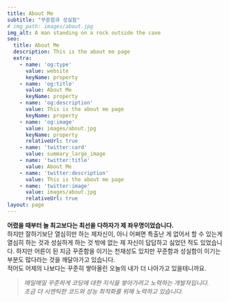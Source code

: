 ```yaml
---
title: About Me
subtitle: "꾸준함과 성실함"
# img_path: images/about.jpg
img_alt: A man standing on a rock outside the cave
seo:
  title: About Me
  description: This is the about me page
  extra:
    - name: 'og:type'
      value: website
      keyName: property
    - name: 'og:title'
      value: About Me
      keyName: property
    - name: 'og:description'
      value: This is the about me page
      keyName: property
    - name: 'og:image'
      value: images/about.jpg
      keyName: property
      relativeUrl: true
    - name: 'twitter:card'
      value: summary_large_image
    - name: 'twitter:title'
      value: About Me
    - name: 'twitter:description'
      value: This is the about me page
    - name: 'twitter:image'
      value: images/about.jpg
      relativeUrl: true
layout: page
---
```


**어렸을 때부터 늘 최고보다는 최선을 다하자가 제 좌우명이었습니다.**<br/>
      하지만 잘하기보단 열심히만 하는 제자신이,
      아니 어쩌면 특출난 게 없어서 할 수 있는게 열심히 하는 것과 성실하게 하는 것 밖에 없는 제 자신이 답답하고 싫었던 적도 있었습니다.
      하지만 어른이 된 지금 꾸준함을 이기는 천재성도 있지만 꾸준함과 성실함이 이기는 부분도 많다라는 것을
      깨달아가고 있습니다. <br/>적어도 어제의 나보다는 꾸준히 쌓아올린 오늘의 내가 더 나아가고 있을테니까요.<br/>

> <cite>매일매일 꾸준하게 코딩에 대한 지식을 쌓아가려고 노력하는 개발자입니다. <br/>조금 더 시멘틱한 코드와 성능 최적화를 위해 노력하고 있습니다.</cite>


